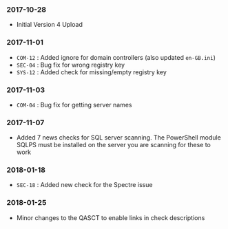 ### 2017-10-28
- Initial Version 4 Upload

### 2017-11-01
- `COM-12` : Added ignore for domain controllers (also updated `en-GB.ini`)
- `SEC-04` : Bug fix for wrong registry key
- `SYS-12` : Added check for missing/empty registry key

### 2017-11-03
- `COM-04` : Bug fix for getting server names

### 2017-11-07
- Added 7 news checks for SQL server scanning.  The PowerShell module SQLPS must be installed on the server you are scanning for these to work

### 2018-01-18
- `SEC-18` : Added new check for the Spectre issue

### 2018-01-25
- Minor changes to the QASCT to enable links in check descriptions
